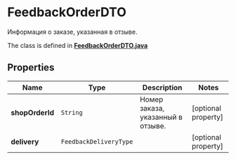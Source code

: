 

# FeedbackOrderDTO

Информация о заказе, указанная в отзыве.

The class is defined in **[FeedbackOrderDTO.java](../../src/main/java/org/openapitools/model/FeedbackOrderDTO.java)**

## Properties

Name | Type | Description | Notes
------------ | ------------- | ------------- | -------------
**shopOrderId** | `String` | Номер заказа, указанный в отзыве. |  [optional property]
**delivery** | `FeedbackDeliveryType` |  |  [optional property]




